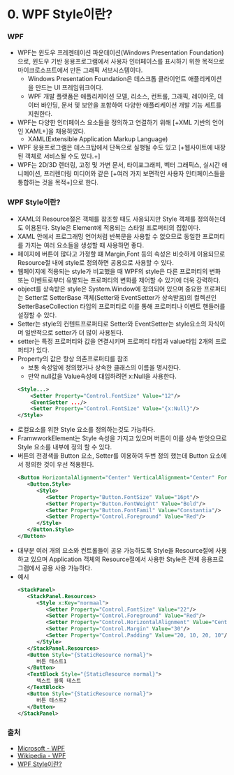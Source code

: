 # 0. WPF Style이란?

### WPF

- WPF는 윈도우 프레젠테이션 파운데이션(Windows Presentation Foundation)으로, 윈도우 기반 응용프로그램에서 사용자 인터페이스를 표시하기 위한 목적으로 마이크로소프트에서 만든 그래픽 서브시스템이다.
  - Windows Presentation Foundation은 데스크톱 클라이언트 애플리케이션을 만드는 UI 프레임워크이다.
  - WPF 개발 플랫폼은 애플리케이션 모델, 리소스, 컨트롤, 그래픽, 레이아웃, 데이터 바인딩, 문서 및 보안을 포함하여 다양한 애플리케이션 개발 기능 세트를 지원한다.
- WPF는 다양한 인터페이스 요소들을 정의하고 연결하기 위해 [+XML 기반의 언어인 XAML+]을 채용하였다.
  - XAML(Extensible Application Markup Language)
- WPF 응용프로그램은 데스크탑에서 단독으로 실행될 수도 있고 [+웹사이트에 내장된 객체로 서비스될 수도 있다.+]
- WPF는 2D/3D 렌더링, 고정 및 가변 문서, 타이포그래피, 벡터 그래픽스, 실시간 애니메이션, 프리렌더링 미디어와 같은 [+여러 가지 보편적인 사용자 인터페이스들을 통합하는 것을 목적+]으로 한다.

### WPF Style이란?

- XAML의 Resource절은 객체를 참조할 때도 사용되지만 Style 객체를 정의하는데도 이용된다. Style은 Element에 적용되는 스타일 프로퍼티의 집합이다.
- XAML 안에서 프로그래밍 언어처럼 반복문을 사용할 수 없으므로 동일한 프로퍼티를 가지는 여러 요소들을 생성할 때 사용하면 좋다.
- 페이지에 버튼이 많다고 가정할 떄 Margin,Font 등의 속성은 비슷하게 이용되므로 Resource절 내에 style로 정의하면 공용으로 사용할 수 있다.
- 웹페이지에 적용되는 style가 비교했을 때 WPF의 style은 다른 프로퍼티의 변화 또는 이벤트로부터 유발되는 프로퍼티의 변화를 제어할 수 있기에 더욱 강력하다.
- object를 상속받은 style은 System.Window에 정의되어 있으며 중요한 프로퍼티는 Setter로 SetterBase 객체(Setter와 EventSetter가 상속받음)의 컬렉션인 SetterBaseCollection 타입의 프로퍼티로 이를 통해 프로퍼티나 이벤트 핸들러를 설정할 수 있다.
- Setter는 style의 컨텐트프로퍼티로 Setter와 EventSetter는 style요소의 자식이며 일반적으로 setter가 더 많이 사용된다.
- setter는 특정 프로퍼티와 값을 연결시키며 프로퍼티 타입과 value타입 2개의 프로퍼티가 있다.
- Property의 값은 항상 의존프로퍼티를 참조
  - 보통 속성앞에 정의했거나 상속한 클래스의 이름을 명시한다.
  - 만약 null값을 Value속성에 대입하려면 x:Null을 사용한다.
  ```xml
  <Style...>
      <Setter Property="Control.FontSize" Value="12"/>
      <EventSetter .../>
      <Setter Property="Control.FontSize" Value="{x:Null}"/>
  </Style>
  ```
- 로컬요소를 위한 Style 요소를 정의하는것도 가능하다.
- FramwworkElement는 Style 속성을 가지고 있으며 버튼이 이를 상속 받앗으므로 Style 요소를 내부에 정의 할 수 있다.
- 버튼의 전경색을 Button 요소, Setter를 이용하여 두번 정의 했는데 Button 요소에서 정의한 것이 우선 적용된다.
  ```xml
  <Button HorizontalAlignment="Center" VerticalAlignment="Center" Foreground="Blue">
     <Button.Style>
        <Style>
           <Setter Property="Button.FontSize" Value="16pt"/>
           <Setter Property="Button.FontWeight" Value="Bold"/>
           <Setter Property="Button.FontFamil" Value="Constantia"/>
           <Setter Property="Control.Foreground" Value="Red"/>
        </Style>
     </Button.Style>
  </Button>
  ```
- 대부분 여러 개의 요소와 컨트롤들이 공유 가능하도록 Style을 Resource절에 사용하고 있으며 Application 객체의 Resource절에서 사용한 Style은 전체 응용프로그램에서 공용 사용 가능하다.
- 예시
  ```xml
  <StackPanel>
     <StackPanel.Resources>
        <Style x:Key="normaal">
           <Setter Property="Control.FontSize" Value="22"/>
           <Setter Property="Control.Foreground" Value="Red"/>
           <Setter Property="Control.HorizontalAlignment" Value="Center"/>
           <Setter Property="Control.Margin" Value="30"/>
           <Setter Property="Control.Padding" Value="20, 10, 20, 10"/>
        </Style>
     </StackPanel.Resources>
     <Button Style="{StaticResource normal}">
        버튼 테스트1
     </Button>
     <TextBlock Style="{StaticResource normal}">
        텍스트 블록 테스트
     </TextBlock>
     <Button Style="{StaticResource normal}">
        버튼 테스트2
     </Button>
  </StackPanel>
  ```


### 출처

- [Microsoft - WPF](https://docs.microsoft.com/ko-kr/visualstudio/designers/getting-started-with-wpf?view=vs-2022)
- [Wikipedia - WPF](https://ko.wikipedia.org/wiki/윈도우_프레젠테이션_파운데이션)
- [WPF Style이란?](https://velog.io/@s00ny0ung/WPF-%ED%94%84%EB%A1%9C%EA%B7%B8%EB%9E%98%EB%B0%8D-1.-WPF-Style%EC%9D%B4%EB%9E%80)

<br><br><br>
